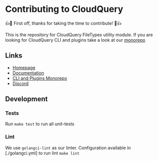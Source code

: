 # Contributing to CloudQuery

:+1::tada: First off, thanks for taking the time to contribute! :tada::+1:

This is the repository for CloudQuery FileTypes utility module. If you are looking for CloudQuery CLI and plugins take a look at our [monorepo](https://github.com/cloudquery/cloudquery)

## Links

- [Homepage](https://cloudquery.io)
- [Documentation](https://docs.cloudquery.io)
- [CLI and Plugins Monorepo](https://github.com/cloudquery/cloudquery)
- [Discord](https://cloudquery.io/discord)

## Development

### Tests

Run `make test` to run all unit-tests

### Lint

We use `golangci-lint` as our linter. Configuration available in [./golangci.yml] to run lint `make lint`
